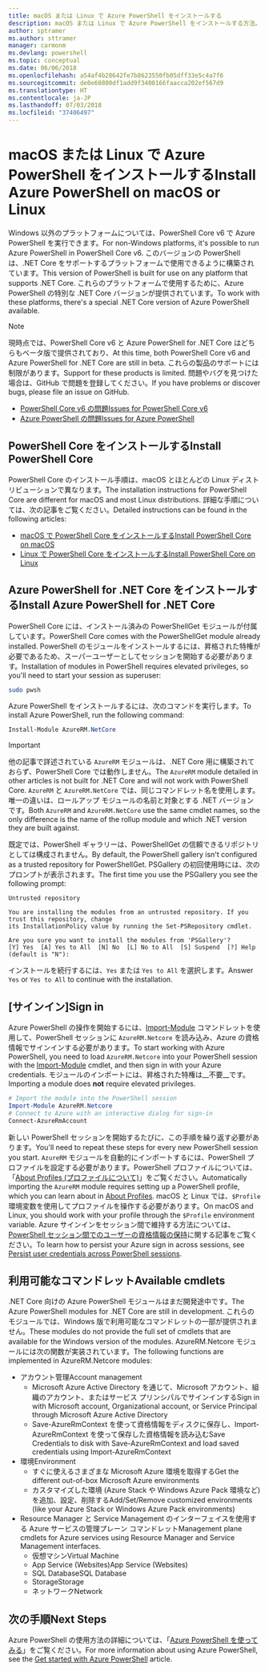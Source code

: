 ```yaml
---
title: macOS または Linux で Azure PowerShell をインストールする
description: macOS または Linux で Azure PowerShell をインストールする方法。
author: sptramer
ms.author: sttramer
manager: carmonm
ms.devlang: powershell
ms.topic: conceptual
ms.date: 06/06/2018
ms.openlocfilehash: a54af4b28642fe7b8623550fb05dff33e5c4a7f6
ms.sourcegitcommit: de0e60800df1add9f3400166faacca202ef567d9
ms.translationtype: HT
ms.contentlocale: ja-JP
ms.lasthandoff: 07/03/2018
ms.locfileid: "37406497"
---
```

# <a name="install-azure-powershell-on-macos-or-linux"></a><span data-ttu-id="f2f26-103">macOS または Linux で Azure PowerShell をインストールする</span><span class="sxs-lookup"><span data-stu-id="f2f26-103">Install Azure PowerShell on macOS or Linux</span></span>

<span data-ttu-id="f2f26-104">Windows 以外のプラットフォームについては、PowerShell Core v6 で Azure PowerShell を実行できます。</span><span class="sxs-lookup"><span data-stu-id="f2f26-104">For non-Windows platforms, it's possible to run Azure PowerShell in PowerShell Core v6.</span></span> <span data-ttu-id="f2f26-105">このバージョンの PowerShell は、.NET Core をサポートするプラットフォームで使用できるように構築されています。</span><span class="sxs-lookup"><span data-stu-id="f2f26-105">This version of PowerShell is built for use on any platform that supports .NET Core.</span></span> <span data-ttu-id="f2f26-106">これらのプラットフォームで使用するために、Azure PowerShell の特別な .NET Core バージョンが提供されています。</span><span class="sxs-lookup"><span data-stu-id="f2f26-106">To work with these platforms, there's a special .NET Core version of Azure PowerShell available.</span></span>

> [!NOTE]
> <span data-ttu-id="f2f26-107">現時点では、PowerShell Core v6 と Azure PowerShell for .NET Core はどちらもベータ版で提供されており、</span><span class="sxs-lookup"><span data-stu-id="f2f26-107">At this time, both PowerShell Core v6 and Azure PowerShell for .NET Core are still in beta.</span></span>
> <span data-ttu-id="f2f26-108">これらの製品のサポートには制限があります。</span><span class="sxs-lookup"><span data-stu-id="f2f26-108">Support for these products is limited.</span></span> <span data-ttu-id="f2f26-109">問題やバグを見つけた場合は、GitHub で問題を登録してください。</span><span class="sxs-lookup"><span data-stu-id="f2f26-109">If you have problems or discover bugs, please file an issue on GitHub.</span></span>
>
> * [<span data-ttu-id="f2f26-110">PowerShell Core v6 の問題</span><span class="sxs-lookup"><span data-stu-id="f2f26-110">Issues for PowerShell Core v6</span></span>](https://github.com/PowerShell/PowerShell/issues)
> * [<span data-ttu-id="f2f26-111">Azure PowerShell の問題</span><span class="sxs-lookup"><span data-stu-id="f2f26-111">Issues for Azure PowerShell</span></span>](https://github.com/azure/azure-docs-powershell/issues)

## <a name="install-powershell-core"></a><span data-ttu-id="f2f26-112">PowerShell Core をインストールする</span><span class="sxs-lookup"><span data-stu-id="f2f26-112">Install PowerShell Core</span></span>

<span data-ttu-id="f2f26-113">PowerShell Core のインストール手順は、macOS とほとんどの Linux ディストリビューションで異なります。</span><span class="sxs-lookup"><span data-stu-id="f2f26-113">The installation instructions for PowerShell Core are different for macOS and most Linux distributions.</span></span>
<span data-ttu-id="f2f26-114">詳細な手順については、次の記事をご覧ください。</span><span class="sxs-lookup"><span data-stu-id="f2f26-114">Detailed instructions can be found in the following articles:</span></span>

- [<span data-ttu-id="f2f26-115">macOS で PowerShell Core をインストールする</span><span class="sxs-lookup"><span data-stu-id="f2f26-115">Install PowerShell Core on macOS</span></span>](/powershell/scripting/setup/installing-powershell-core-on-macos)
- [<span data-ttu-id="f2f26-116">Linux で PowerShell Core をインストールする</span><span class="sxs-lookup"><span data-stu-id="f2f26-116">Install PowerShell Core on Linux</span></span>](/powershell/scripting/setup/installing-powershell-core-on-linux)

## <a name="install-azure-powershell-for-net-core"></a><span data-ttu-id="f2f26-117">Azure PowerShell for .NET Core をインストールする</span><span class="sxs-lookup"><span data-stu-id="f2f26-117">Install Azure PowerShell for .NET Core</span></span>

<span data-ttu-id="f2f26-118">PowerShell Core には、インストール済みの PowerShellGet モジュールが付属しています。</span><span class="sxs-lookup"><span data-stu-id="f2f26-118">PowerShell Core comes with the PowerShellGet module already installed.</span></span> <span data-ttu-id="f2f26-119">PowerShell のモジュールをインストールするには、昇格された特権が必要であるため、スーパーユーザーとしてセッションを開始する必要があります。</span><span class="sxs-lookup"><span data-stu-id="f2f26-119">Installation of modules in PowerShell requires elevated privileges, so you'll need to start your session as superuser:</span></span>

```bash
sudo pwsh
```

<span data-ttu-id="f2f26-120">Azure PowerShell をインストールするには、次のコマンドを実行します。</span><span class="sxs-lookup"><span data-stu-id="f2f26-120">To install Azure PowerShell, run the following command:</span></span>

```powershell
Install-Module AzureRM.NetCore
```

> [!IMPORTANT]
> <span data-ttu-id="f2f26-121">他の記事で詳述されている `AzureRM` モジュールは、.NET Core 用に構築されておらず、PowerShell Core では動作しません。</span><span class="sxs-lookup"><span data-stu-id="f2f26-121">The `AzureRM` module detailed in other articles is not built for .NET Core and will not work with PowerShell Core.</span></span> <span data-ttu-id="f2f26-122">`AzureRM` と `AzureRM.NetCore` では、同じコマンドレット名を使用します。唯一の違いは、ロールアップ モジュールの名前と対象とする .NET バージョンです。</span><span class="sxs-lookup"><span data-stu-id="f2f26-122">Both `AzureRM` and `AzureRM.NetCore` use the same cmdlet names, so the only difference is the name of the rollup module and which .NET version they are built against.</span></span>

<span data-ttu-id="f2f26-123">既定では、PowerShell ギャラリーは、PowerShellGet の信頼できるリポジトリとしては構成されません。</span><span class="sxs-lookup"><span data-stu-id="f2f26-123">By default, the PowerShell gallery isn't configured as a trusted repository for PowerShellGet.</span></span> <span data-ttu-id="f2f26-124">PSGallery の初回使用時には、次のプロンプトが表示されます。</span><span class="sxs-lookup"><span data-stu-id="f2f26-124">The first time you use the PSGallery you see the following prompt:</span></span>

```output
Untrusted repository

You are installing the modules from an untrusted repository. If you trust this repository, change
its InstallationPolicy value by running the Set-PSRepository cmdlet.

Are you sure you want to install the modules from 'PSGallery'?
[Y] Yes  [A] Yes to All  [N] No  [L] No to All  [S] Suspend  [?] Help (default is "N"):
```

<span data-ttu-id="f2f26-125">インストールを続行するには、`Yes` または `Yes to All` を選択します。</span><span class="sxs-lookup"><span data-stu-id="f2f26-125">Answer `Yes` or `Yes to All` to continue with the installation.</span></span>

## <a name="sign-in"></a><span data-ttu-id="f2f26-126">[サインイン]</span><span class="sxs-lookup"><span data-stu-id="f2f26-126">Sign in</span></span>

<span data-ttu-id="f2f26-127">Azure PowerShell の操作を開始するには、[Import-Module](/powershell/module/Microsoft.PowerShell.Core/Import-Module) コマンドレットを使用して、PowerShell セッションに `AzureRM.Netcore` を読み込み、Azure の資格情報でサインインする必要があります。</span><span class="sxs-lookup"><span data-stu-id="f2f26-127">To start working with Azure PowerShell, you need to load `AzureRM.Netcore` into your PowerShell session with the [Import-Module](/powershell/module/Microsoft.PowerShell.Core/Import-Module) cmdlet, and then sign in with your Azure credentials.</span></span> <span data-ttu-id="f2f26-128">モジュールのインポートには、昇格された特権は__不要__です。</span><span class="sxs-lookup"><span data-stu-id="f2f26-128">Importing a module does __not__ require elevated privileges.</span></span>

```powershell
# Import the module into the PowerShell session
Import-Module AzureRM.Netcore
# Connect to Azure with an interactive dialog for sign-in
Connect-AzureRmAccount
```

<span data-ttu-id="f2f26-129">新しい PowerShell セッションを開始するたびに、この手順を繰り返す必要があります。</span><span class="sxs-lookup"><span data-stu-id="f2f26-129">You'll need to repeat these steps for every new PowerShell session you start.</span></span> <span data-ttu-id="f2f26-130">`AzureRM` モジュールを自動的にインポートするには、PowerShell プロファイルを設定する必要があります。PowerShell プロファイルについては、「[About Profiles (プロファイルについて)](/powershell/module/microsoft.powershell.core/about/about_profiles)」をご覧ください。</span><span class="sxs-lookup"><span data-stu-id="f2f26-130">Automatically importing the `AzureRM` module requires setting up a PowerShell profile, which you can learn about in [About Profiles](/powershell/module/microsoft.powershell.core/about/about_profiles).</span></span>
<span data-ttu-id="f2f26-131">macOS と Linux では、`$Profile` 環境変数を使用してプロファイルを操作する必要があります。</span><span class="sxs-lookup"><span data-stu-id="f2f26-131">On macOS and Linux, you should work with your profile through the `$Profile` environment variable.</span></span> <span data-ttu-id="f2f26-132">Azure サインインをセッション間で維持する方法については、[PowerShell セッション間でのユーザーの資格情報の保持](context-persistence.md)に関する記事をご覧ください。</span><span class="sxs-lookup"><span data-stu-id="f2f26-132">To learn how to persist your Azure sign in across sessions, see [Persist user credentials across PowerShell sessions](context-persistence.md).</span></span>

## <a name="available-cmdlets"></a><span data-ttu-id="f2f26-133">利用可能なコマンドレット</span><span class="sxs-lookup"><span data-stu-id="f2f26-133">Available cmdlets</span></span>

<span data-ttu-id="f2f26-134">.NET Core 向けの Azure PowerShell モジュールはまだ開発途中です。</span><span class="sxs-lookup"><span data-stu-id="f2f26-134">The Azure PowerShell modules for .NET Core are still in development.</span></span> <span data-ttu-id="f2f26-135">これらのモジュールでは、Windows 版で利用可能なコマンドレットの一部が提供されません。</span><span class="sxs-lookup"><span data-stu-id="f2f26-135">These modules do not provide the full set of cmdlets that are available for the Windows version of the modules.</span></span> <span data-ttu-id="f2f26-136">AzureRM.Netcore モジュールには次の関数が実装されています。</span><span class="sxs-lookup"><span data-stu-id="f2f26-136">The following functions are implemented in AzureRM.Netcore modules:</span></span>

* <span data-ttu-id="f2f26-137">アカウント管理</span><span class="sxs-lookup"><span data-stu-id="f2f26-137">Account management</span></span>
  - <span data-ttu-id="f2f26-138">Microsoft Azure Active Directory を通じて、Microsoft アカウント、組織のアカウント、またはサービス プリンシパルでサインインする</span><span class="sxs-lookup"><span data-stu-id="f2f26-138">Sign in with Microsoft account, Organizational account, or Service Principal through Microsoft Azure Active Directory</span></span>
  - <span data-ttu-id="f2f26-139">Save-AzureRmContext を使って資格情報をディスクに保存し、Import-AzureRmContext を使って保存した資格情報を読み込む</span><span class="sxs-lookup"><span data-stu-id="f2f26-139">Save Credentials to disk with Save-AzureRmContext and load saved credentials using Import-AzureRmContext</span></span>
* <span data-ttu-id="f2f26-140">環境</span><span class="sxs-lookup"><span data-stu-id="f2f26-140">Environment</span></span>
  - <span data-ttu-id="f2f26-141">すぐに使えるさまざまな Microsoft Azure 環境を取得する</span><span class="sxs-lookup"><span data-stu-id="f2f26-141">Get the different out-of-box Microsoft Azure environments</span></span>
  - <span data-ttu-id="f2f26-142">カスタマイズした環境 (Azure Stack や Windows Azure Pack 環境など) を追加、設定、削除する</span><span class="sxs-lookup"><span data-stu-id="f2f26-142">Add/Set/Remove customized environments (like your Azure Stack or Windows Azure Pack environments)</span></span>
* <span data-ttu-id="f2f26-143">Resource Manager と Service Management のインターフェイスを使用する Azure サービスの管理プレーン コマンドレット</span><span class="sxs-lookup"><span data-stu-id="f2f26-143">Management plane cmdlets for Azure services using Resource Manager and Service Management interfaces.</span></span>
  - <span data-ttu-id="f2f26-144">仮想マシン</span><span class="sxs-lookup"><span data-stu-id="f2f26-144">Virtual Machine</span></span>
  - <span data-ttu-id="f2f26-145">App Service (Websites)</span><span class="sxs-lookup"><span data-stu-id="f2f26-145">App Service (Websites)</span></span>
  - <span data-ttu-id="f2f26-146">SQL Database</span><span class="sxs-lookup"><span data-stu-id="f2f26-146">SQL Database</span></span>
  - <span data-ttu-id="f2f26-147">Storage</span><span class="sxs-lookup"><span data-stu-id="f2f26-147">Storage</span></span>
  - <span data-ttu-id="f2f26-148">ネットワーク</span><span class="sxs-lookup"><span data-stu-id="f2f26-148">Network</span></span>

## <a name="next-steps"></a><span data-ttu-id="f2f26-149">次の手順</span><span class="sxs-lookup"><span data-stu-id="f2f26-149">Next Steps</span></span>

<span data-ttu-id="f2f26-150">Azure PowerShell の使用方法の詳細については、「[Azure PowerShell を使ってみる](get-started-azureps.md)」をご覧ください。</span><span class="sxs-lookup"><span data-stu-id="f2f26-150">For more information about using Azure PowerShell, see the [Get started with Azure PowerShell](get-started-azureps.md) article.</span></span>
